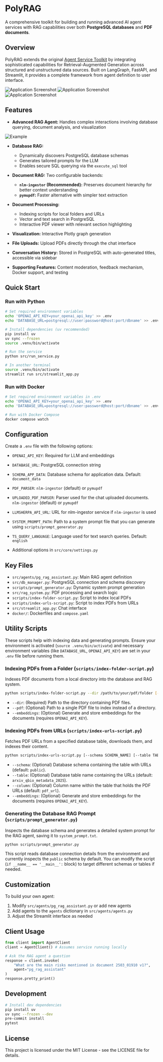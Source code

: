 # PolyRAG

A comprehensive toolkit for building and running advanced AI agent services with RAG capabilities over both **PostgreSQL databases** and **PDF documents**.

## Overview

PolyRAG extends the original [Agent Service Toolkit](https://github.com/JoshuaC215/agent-service-toolkit) by integrating sophisticated capabilities for Retrieval-Augmented Generation across structured and unstructured data sources. Built on LangGraph, FastAPI, and Streamlit, it provides a complete framework from agent definition to user interface.

![Application Screenshot](media/demo_1.png)
![Application Screenshot](media/demo_2.png)
![Application Screenshot](media/demo_3.png)

## Features

- **Advanced RAG Agent:** Handles complex interactions involving database querying, document analysis, and visualization

![Example](media/example.png)

- **Database RAG:** 
  - Dynamically discovers PostgreSQL database schemas
  - Generates tailored prompts for the LLM
  - Enables secure SQL querying via the `execute_sql` tool
  
- **Document RAG:** Two configurable backends:
  - **`nlm-ingestor` (Recommended):** Preserves document hierarchy for better context understanding
  - **`pymupdf`:** Faster alternative with simpler text extraction
  
- **Document Processing:**
  - Indexing scripts for local folders and URLs
  - Vector and text search in PostgreSQL
  - Interactive PDF viewer with relevant section highlighting
  
- **Visualization:** Interactive Plotly graph generation
- **File Uploads:** Upload PDFs directly through the chat interface
- **Conversation History:** Stored in PostgreSQL with auto-generated titles, accessible via sidebar
- **Supporting Features:** Content moderation, feedback mechanism, Docker support, and testing

## Quick Start

### Run with Python

```sh
# Set required environment variables
echo 'OPENAI_API_KEY=your_openai_api_key' >> .env
echo 'DATABASE_URL=postgresql://user:password@host:port/dbname' >> .env

# Install dependencies (uv recommended)
pip install uv
uv sync --frozen
source .venv/bin/activate

# Run the service
python src/run_service.py

# In another terminal
source .venv/bin/activate
streamlit run src/streamlit_app.py
```

### Run with Docker

```sh
# Set required environment variables in .env
echo 'OPENAI_API_KEY=your_openai_api_key' >> .env
echo 'DATABASE_URL=postgresql://user:password@host:port/dbname' >> .env

# Run with Docker Compose
docker compose watch
```

## Configuration

Create a `.env` file with the following options:

- `OPENAI_API_KEY`: Required for LLM and embeddings
- `DATABASE_URL`: PostgreSQL connection string
- `SCHEMA_APP_DATA`: Database schema for application data. Default: `document_data`
- `PDF_PARSER`: `nlm-ingestor` (default) or `pymupdf`
- `UPLOADED_PDF_PARSER`: Parser used for the chat uploaded documents. `nlm-ingestor` (default) or `pymupdf`
- `LLMSHERPA_API_URL`: URL for nlm-ingestor service if `nlm-ingestor` is used
- `SYSTEM_PROMPT_PATH`: Path to a system prompt file that you can generate using `scripts/prompt_generator.py`
- `TS_QUERY_LANGUAGE`: Language used for text search queries. Default: `english`

- Additional options in `src/core/settings.py`

## Key Files

- `src/agents/pg_rag_assistant.py`: Main RAG agent definition
- `src/db_manager.py`: PostgreSQL connection and schema discovery
- `scripts/prompt_generator.py`: Dynamic system prompt generation
- `src/rag_system.py`: PDF processing and search logic
- `scripts/index-folder-script.py`: Script to index local PDFs
- `scripts/index-urls-script.py`: Script to index PDFs from URLs
- `src/streamlit_app.py`: Chat interface
- `docker/`: Dockerfiles and `compose.yaml`

## Utility Scripts

These scripts help with indexing data and generating prompts. Ensure your environment is activated (`source .venv/bin/activate`) and necessary environment variables (like `DATABASE_URL`, `OPENAI_API_KEY`) are set in your `.env` file before running them.

### Indexing PDFs from a Folder (`scripts/index-folder-script.py`)

Indexes PDF documents from a local directory into the database and RAG system.

```sh
python scripts/index-folder-script.py --dir /path/to/your/pdf/folder [--embeddings]
```

- `--dir`: (Required) Path to the directory containing PDF files.
- `--pdf`: (Optional) Path to a single PDF file to index instead of a directory.
- `--embeddings`: (Optional) Generate and store embeddings for the documents (requires `OPENAI_API_KEY`).

### Indexing PDFs from URLs (`scripts/index-urls-script.py`)

Fetches PDF URLs from a specified database table, downloads them, and indexes their content.

```sh
python scripts/index-urls-script.py [--schema SCHEMA_NAME] [--table TABLE_NAME] [--column COLUMN_NAME] [--embeddings]
```

- `--schema`: (Optional) Database schema containing the table with URLs (default: `public`).
- `--table`: (Optional) Database table name containing the URLs (default: `arxiv_qbio_metadata_2025`).
- `--column`: (Optional) Column name within the table that holds the PDF URLs (default: `pdf_url`).
- `--embeddings`: (Optional) Generate and store embeddings for the documents (requires `OPENAI_API_KEY`).

### Generating the Database RAG Prompt (`scripts/prompt_generator.py`)

Inspects the database schema and generates a detailed system prompt for the RAG agent, saving it to `system_prompt.txt`.

```sh
python scripts/prompt_generator.py
```

This script reads database connection details from the environment and currently inspects the `public` schema by default. You can modify the script (`if __name__ == '__main__':` block) to target different schemas or tables if needed.

## Customization

To build your own agent:

1. Modify `src/agents/pg_rag_assistant.py` or add new agents
2. Add agents to the `agents` dictionary in `src/agents/agents.py`
3. Adjust the Streamlit interface as needed

## Client Usage

```python
from client import AgentClient
client = AgentClient() # Assumes service running locally

# Ask the RAG agent a question
response = client.invoke(
    "What are the main risks mentioned in document 2503_01910 v1?",
    agent="pg_rag_assistant"
)
response.pretty_print()
```

## Development

```sh
# Install dev dependencies
pip install uv
uv sync --frozen --dev
pre-commit install
pytest
```

## License

This project is licensed under the MIT License - see the LICENSE file for details.
